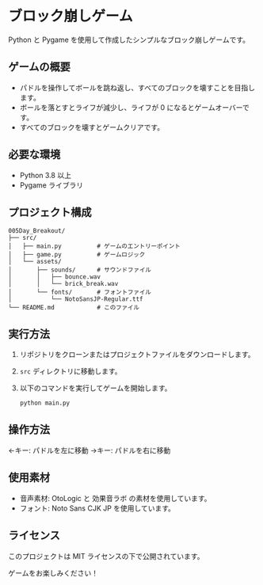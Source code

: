 # ブロック崩しゲーム

Python と Pygame を使用して作成したシンプルなブロック崩しゲームです。

## ゲームの概要

- パドルを操作してボールを跳ね返し、すべてのブロックを壊すことを目指します。
- ボールを落とすとライフが減少し、ライフが 0 になるとゲームオーバーです。
- すべてのブロックを壊すとゲームクリアです。

## 必要な環境

- Python 3.8 以上
- Pygame ライブラリ


## プロジェクト構成

```
005Day_Breakout/
├── src/
│   ├── main.py          # ゲームのエントリーポイント
│   ├── game.py          # ゲームロジック
│   └── assets/
│       ├── sounds/      # サウンドファイル
│       │   ├── bounce.wav
│       │   └── brick_break.wav
│       └── fonts/       # フォントファイル
│           └── NotoSansJP-Regular.ttf
└── README.md            # このファイル
```

## 実行方法

1. リポジトリをクローンまたはプロジェクトファイルをダウンロードします。
2. `src` ディレクトリに移動します。
3. 以下のコマンドを実行してゲームを開始します。

   ```bash
   python main.py
   ```
## 操作方法
←キー: パドルを左に移動
→キー: パドルを右に移動

## 使用素材
- 音声素材: OtoLogic と 効果音ラボ の素材を使用しています。
- フォント: Noto Sans CJK JP を使用しています。

## ライセンス
このプロジェクトは MIT ライセンスの下で公開されています。

ゲームをお楽しみください！